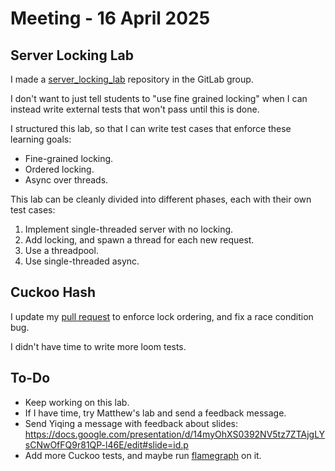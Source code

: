 # Meeting - 16 April 2025

## Server Locking Lab

I made a [server_locking_lab](https://gitlab.cs.washington.edu/cse334/server_locking_lab) repository in the GitLab group.

I don't want to just tell students to "use fine grained locking" when I can instead
write external tests that won't pass until this is done.

I structured this lab, so that I can write test cases that enforce these learning goals:
- Fine-grained locking.
- Ordered locking.
- Async over threads.

This lab can be cleanly divided into different phases, each with their own test cases:
1. Implement single-threaded server with no locking.
2. Add locking, and spawn a thread for each new request.
3. Use a threadpool.
4. Use single-threaded async.


## Cuckoo Hash

I update my [pull request](https://github.com/thisisyiqing/cuckoo/pull/1)
to enforce lock ordering, and fix a race condition bug.

I didn't have time to write more loom tests.

## To-Do

- Keep working on this lab.
- If I have time, try Matthew's lab and send a feedback message.
- Send Yiqing a message with feedback about slides: https://docs.google.com/presentation/d/14myOhXS0392NV5tz7ZTAjgLYsCNwOfFQ9r81QP-l46E/edit#slide=id.p
- Add more Cuckoo tests, and maybe run [flamegraph](https://nnethercote.github.io/perf-book/profiling.html) on it.
